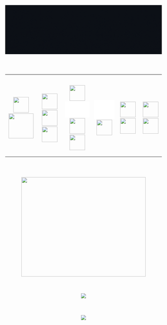 <div align="center">
<img src="cover.gif" align="center" height="50%" width="100%" />
</div>
<br/>  


<br>
<br>
<table align="center">
    <tr>
        <th>
            <p align="center">
                <br>
                <a href="https://developer.mozilla.org/en-US/docs/Web/JavaScript" title="JavaScript"><img src="https://github.com/tomchen/stack-icons/blob/master/logos/javascript.svg" width="50px" height="50px"></a>
                <a href="https://www.typescriptlang.org" title="TypeScript"><img src="https://github.com/tomchen/stack-icons/blob/master/logos/typescript.svg" width="80px" height="80px"></a>
                <br>
            </p>
        </th>
        <th>
            <p align="center">
                <br>
                <a href="https://www.mongodb.com/" title="MongoDB"><img src="https://github.com/get-icon/geticon/blob/master/icons/mongodb-icon.svg" width="50px" height="50px"></a>
                <a href="https://www.mysql.com/" title="MySQL"><img src="https://github.com/tomchen/stack-icons/blob/master/logos/mysql.svg" width="50px" height="50px"></a>
                <a href="https://www.postgresql.org" title="PostgreSQL"><img src="https://github.com/tomchen/stack-icons/blob/master/logos/postgresql.svg" width="50px" height="50px"></a>
                <br>
            </p>
        </th>
        <th>
            <p align="center">
                <br>
                <a href="https://reactjs.org" title="React"><img src="https://github.com/tomchen/stack-icons/blob/master/logos/react.svg" width="50px" height="50px"></a>
                <a href="https://nextjs.org" title="Next.js"><img src="https://github.com/kumar-tushar/kumar-tushar/blob/main/icons/next-js.svg" width="80px" height="50px"></a>
                <a href="https://developer.mozilla.org/en-US/docs/Web/Guide/HTML/HTML5" title="HTML5"><img src="https://github.com/tomchen/stack-icons/blob/master/logos/html-5.svg" width="50px" height="50px"></a>
                <a href="https://developer.mozilla.org/en-US/docs/Web/CSS" title="CSS3"><img src="https://github.com/tomchen/stack-icons/blob/master/logos/css-3.svg" width="50px" height="50px"></a>
                <br>
            </p>
        </th>
        <th>
            <p align="center">
                <br>
                <a href="https://expressjs.com" title="Express"><img src="https://github.com/kumar-tushar/kumar-tushar/blob/main/icons/express.svg" width="90px" height="60px" ></a>
                <a href="https://nodejs.org/" title="Node.js"><img src="https://github.com/get-icon/geticon/blob/master/icons/nodejs-icon.svg" width="50px" height="50px"></a>
                <br>
            </p>
        </th>
        <th>
            <p align="center">
                <br>
                <a href="https://www.postman.com/" title="Postman"> <img src="https://github.com/get-icon/geticon/blob/master/icons/postman.svg" width="50px" height="50px"></a>
                <a href="https://git-scm.com/" title="Git"><img src="https://github.com/get-icon/geticon/blob/master/icons/git-icon.svg" width="50px" height="50px"></a>
                <br>
            </p>
        </th>
        <th>
            <p align="center">
                <br>
                <a href="https://www.docker.com" title="Docker"><img src="https://github.com/get-icon/geticon/blob/master/icons/docker.svg" width="50px" height="50px"></a>
                <a href="https://firebase.google.com" title="Firebase"><img src="https://github.com/get-icon/geticon/blob/master/icons/firebase.svg" width="50px" height="50px"></a>
                <br>
            </p>
        </th>
    </tr>
</table>
<br/>


<br>
<br>
<div align="center">
   <a>
    <img src="https://github-readme-stats.vercel.app/api/top-langs/?username=kumar-tushar&langs_count=12&layout=compact&theme=tokyonight" height="320px" width="400px"/>
  </a>
</div>   
<br>


<br>
<br>
<div align="center">
  <a>
    <img src="https://github-readme-stats.vercel.app/api?username=kumar-tushar&show_icons=true&theme=tokyonight" width="400px"/>
  </a>
</div>   
<br>


<br>
<br>
<div align="center">
  <a href="https://leetcode.com/kumar-tushar" target="_blank">
    <img src="https://img.shields.io/badge/LeetCode-000000?style=for-the-badge&logo=LeetCode&logoColor=#d16c06" />
  </a>
</div>   
<br>
